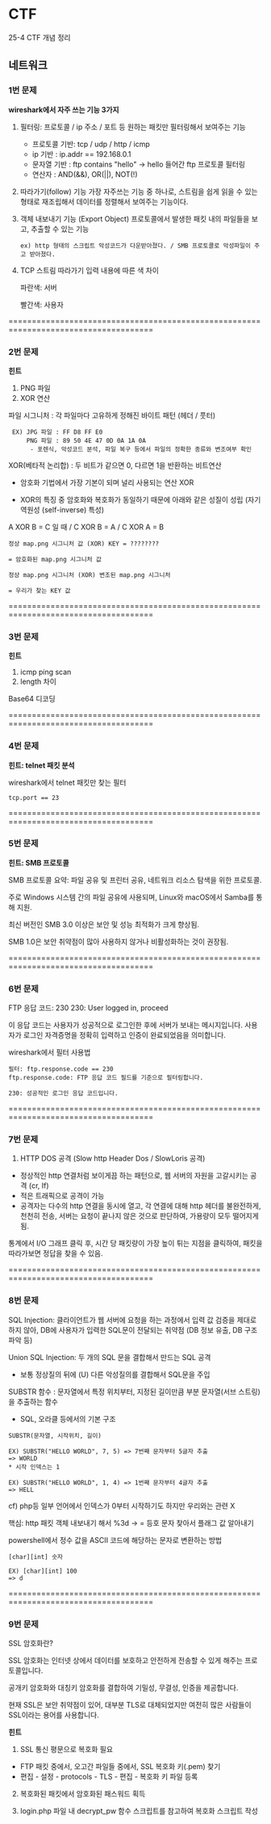 # CTF

25-4 CTF 개념 정리

## 네트워크

### 1번 문제

**wireshark에서 자주 쓰는 기능 3가지**

1. 필터링: 프로토콜 / ip 주소 / 포트 등 원하는 패킷만 필터링해서 보여주는 기능
     - 프로토콜 기반: tcp / udp / http / icmp
     - ip 기반 : ip.addr == 192.168.0.1
     - 문자열 기반 : ftp contains "hello" -> hello 들어간 ftp 프로토콜 필터링
     - 연산자 : AND(&&), OR(||), NOT(!)

2. 따라가기(follow) 기능
     가장 자주쓰는 기능 중 하나로, 스트림을 쉽게 읽을 수 있는 형태로 재조립해서 데이터를 정렬해서 보여주는 기능이다.

3. 객체 내보내기 기능 (Export Object)
       프로토콜에서 발생한 패킷 내의 파일들을 보고, 추출할 수 있는 기능
   
       ex) http 형태의 스크립트 악성코드가 다운받아졌다. / SMB 프로토콜로 악성파일이 주고 받아졌다.

5. TCP 스트림 따라가기 입력 내용에 따른 색 차이
   
    파란색: 서버
   
    빨간색: 사용자

=====================================================================================

### 2번 문제

**힌트**
1. PNG 파일
2. XOR 연산


파일 시그니처 : 각 파일마다 고유하게 정해진 바이트 패턴 (헤더 / 풋터)

     EX) JPG 파일 : FF D8 FF E0
         PNG 파일 : 89 50 4E 47 0D 0A 1A 0A
          - 포렌식, 악성코드 분석, 파일 복구 등에서 파일의 정확한 종류와 변조여부 확인

XOR(베타적 논리합) : 두 비트가 같으면 0, 다르면 1을 반환하는 비트연산

- 암호화 기법에서 가장 기본이 되며 널리 사용되는 연산 XOR
          
- XOR의 특징 중 암호화와 복호화가 동일하기 때문에 아래와 같은 성질이 성립 (자기 역원성 (self-inverse) 특성)



A XOR B = C 일 때 / C XOR B = A / C XOR A = B

```
정상 map.png 시그니처 값 (XOR) KEY = ????????

= 암호화된 map.png 시그니처 값
```
```
정상 map.png 시그니처 (XOR) 변조된 map.png 시그니처

= 우리가 찾는 KEY 값
```
=====================================================================================

### 3번 문제

**힌트**
1. icmp ping scan
2. length 차이


Base64 디코딩

=====================================================================================

### 4번 문제

**힌트: telnet 패킷 분석**

wireshark에서 telnet 패킷만 찾는 필터

```
tcp.port == 23
```

=====================================================================================

### 5번 문제

**힌트: SMB 프로토콜**

SMB 프로토콜 요약:
파일 공유 및 프린터 공유, 네트워크 리소스 탐색을 위한 프로토콜.

주로 Windows 시스템 간의 파일 공유에 사용되며, Linux와 macOS에서 Samba를 통해 지원.

최신 버전인 SMB 3.0 이상은 보안 및 성능 최적화가 크게 향상됨.

SMB 1.0은 보안 취약점이 많아 사용하지 않거나 비활성화하는 것이 권장됨.

=====================================================================================

### 6번 문제

FTP 응답 코드: 230
230: User logged in, proceed

이 응답 코드는 사용자가 성공적으로 로그인한 후에 서버가 보내는 메시지입니다. 사용자가 로그인 자격증명을 정확히 입력하고 인증이 완료되었음을 의미합니다.

wireshark에서 필터 사용법
```
필터: ftp.response.code == 230
ftp.response.code: FTP 응답 코드 필드를 기준으로 필터링합니다.

230: 성공적인 로그인 응답 코드입니다.
```

=====================================================================================

### 7번 문제

1. HTTP DOS 공격 (Slow http Header Dos / SlowLoris 공격)

- 정상적인 http 연결처럼 보이게끔 하는 패턴으로, 웹 서버의 자원을 고갈시키는 공격 (cr, If)
- 적은 트래픽으로 공격이 가능
- 공격자는 다수의 http 연결을 동시에 열고, 각 연결에 대해 http 헤더를 불완전하게, 천천히 전송, 서버는 요청이 끝나지 않은 것으로 판단하여, 가용량이 모두 떨어지게 됨.

통계에서 I/O 그래프 클릭 후, 시간 당 패킷량이 가장 높이 튀는 지점을 클릭하여, 패킷을 따라가보면 정답을 찾을 수 있음.

=====================================================================================

### 8번 문제

SQL Injection: 클라이언트가 웹 서버에 요청을 하는 과정에서 입력 값 검증을 제대로 하지 않아, DB에 사용자가 입력한 SQL문이 전달되는 취약점 (DB 정보 유출, DB 구조 파악 등)

Union SQL Injection: 두 개의 SQL 문을 결합해서 만드는 SQL 공격

- 보통 정상질의 뒤에 (U) 다른 악성질의를 결합해서 SQL문을 주입

SUBSTR 함수 : 문자열에서 특정 위치부터, 지정된 길이만큼 부분 문자열(서브 스트링)을 추출하는 함수

- SQL, 오라클 등에서의 기본 구조

```
SUBSTR(문자열, 시작위치, 길이)
```

```
EX) SUBSTR("HELLO WORLD", 7, 5) => 7번째 문자부터 5글자 추출
=> WORLD
* 시작 인덱스는 1
```
```
EX) SUBSTR("HELLO WORLD", 1, 4) => 1번째 문자부터 4글자 추출
=> HELL
```

cf) php등 일부 언어에서 인덱스가 0부터 시작하기도 하지만 우리와는 관련 X

핵심: http 패킷 객체 내보내기 해서 %3d -> = 등호 문자 찾아서 플래그 값 알아내기

powershell에서 정수 값을 ASCII 코드에 해당하는 문자로 변환하는 방법
```
[char][int] 숫자
```
```
EX) [char][int] 100
=> d
```

=====================================================================================

### 9번 문제

SSL 암호화란?

SSL 암호화는 인터넷 상에서 데이터를 보호하고 안전하게 전송할 수 있게 해주는 프로토콜입니다.

공개키 암호화와 대칭키 암호화를 결합하여 기밀성, 무결성, 인증을 제공합니다.

현재 SSL은 보안 취약점이 있어, 대부분 TLS로 대체되었지만 여전히 많은 사람들이 SSL이라는 용어를 사용합니다.

**힌트**
1. SSL 통신 평문으로 복호화 필요

  - FTP 패킷 중에서, 오고간 파일들 중에서, SSL 복호화 키(.pem) 찾기
  - 편집 - 설정 - protocols - TLS - 편집 - 복호화 키 파일 등록

2. 복호화된 패킷에서 암호화된 패스워드 획득

3. login.php 파일 내 decrypt_pw 함수 스크립트를 참고하여 복호화 스크립트 작성
